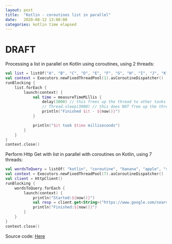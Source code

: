 ```yaml
---
layout: post
title:  "Kotlin - coroutines list in parallel"
date:   2020-08-12 13:00:00
categories: kotlin time elapsed
---
```


# DRAFT 

Processing a list in parallel on Kotlin using coroutines, using 2 threads:

```kotlin
val list = listOf("A", "B", "C", "D", "E", "F", "G", "H", "I", "J", "K", "L", "M", "N", "O")
val context = Executors.newFixedThreadPool(1).asCoroutineDispatcher()
runBlocking {
    list.forEach {
        launch(context) {
            val time = measureTimeMillis {
                delay(3000) // this frees up the thread to other tasks
                // Thread.sleep(3000) // this does NOT free up the thread to other tasks
                println("Finished $it - ${now()}")
            }

            println("$it took $time milliseconds")
        }
    }
}
context.close()
```

Perform Http Get with list in parallel with coroutines on Kotlin, using 7 threads:

```kotlin
val wordsToQuery = listOf( "kotlin", "coroutine", "banana", "apple", "something", "bol.com", "mussatto.github.io")
val context = Executors.newFixedThreadPool(7).asCoroutineDispatcher()
val client = HttpClient()
runBlocking {
    wordsToQuery.forEach {
        launch(context) {
            println("Started:${now()}")
            val resp = client.get<String>("https://www.google.com/search?q=$it")
            println("Finished:${now()}")
        }
    }
}
context.close()
```


Source code: [Here](https://github.com/mussatto/kotlinlab/blob/master/src/test/kotlin/mussatto/lab/CoroutineLabTest.kt)